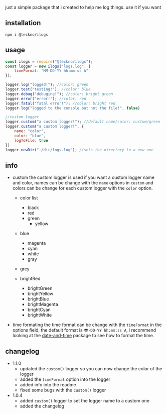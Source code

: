 just a simple package that i created to help me log things. use it if you want

## installation
```shell
npm i @teckno/ilogs
```

## usage

```javascript
const ilogs = require("@teckno/ilogs");
const logger = new ilogs("logs.log", {
	timeFormat: "MM-DD-YY hh:mm:ss A"
});

logger.log("logged!"); //color: green 
logger.test("testing!"); //color: blue 
logger.debug("debuging!"); //color: bright green 
logger.error("error!"); //color: red 
logger.fatal("fatal error!"); //color: bright red 
logger.log("logged to the console but not the file!", false)

//custom logger
logger.custom("a custom logger!"); //default name/color: custom/green
logger.custom("a custom logger!", {
	name: "color",
	color: "blue",
	logToFile: true
})
logger.newDir("./dir/logs.log"); //sets the directory to a new one
```

## info
- custom
	the custom logger is used if you want a custom logger name and color, names can be change with the `name` options in `custom` and colors can be change for each custom logger with the `color` option.
	- color list
		- black
	  - red
	  - green
		- yellow
  	- blue
		- magenta
		- cyan
	  - white
	  - gray
  	- grey
  	
  	- brightRed
	  - brightGreen
	  - brightYellow
	  - brightBlue
	  - brightMagenta
	  - brightCyan
	  - brightWhite

- time formating
	the time format can be change with the `timeFormat` in the options field, the default format is `MM-DD-YY hh:mm:ss A`, i recommend looking at the [date-and-time](https://www.npmjs.com/package/date-and-time) package to see how to format the time.

## changelog
- 1.1.0
	- updated the `custom()` logger so you can now change the color of the logger
	- added the `timeFormat` option into the logger
	- added info into the readme
	- fixed some bugs with the `custom()` logger
- 1.0.4
	- added `custom()` logger to set the logger name to a custom one
	- added the changelog